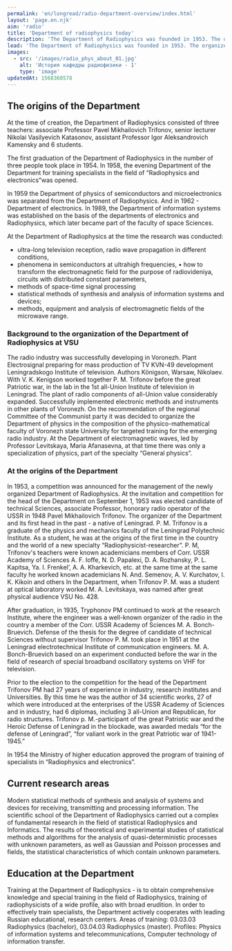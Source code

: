 ```yaml
---
permalink: 'en/longread/radio-department-overview/index.html'
layout: 'page.en.njk'
aim: 'radio'
title: 'Department of radiophysics today'
description: 'The Department of Radiophysics was founded in 1953. The organizer of the Department and its first...'
lead: 'The Department of Radiophysics was founded in 1953. The organizer of the Department and its first head was candidate of technical Sciences, associate Professor Pavel Mikhailovich Trifonov (1909-1992).'
images:
  - src: '/images/radio_phys_about_01.jpg'
    alt: 'История кафедры радиофизики - 1'
    type: 'image'
updatedAt: 1568360578
---
```

The origins of the Department
-----------------------------

At the time of creation, the Department of Radiophysics consisted of three teachers: associate Professor Pavel Mikhailovich Trifonov, senior lecturer Nikolai Vasilyevich Katasonov, assistant Professor Igor Aleksandrovich Kamensky and 6 students.

The first graduation of the Department of Radiophysics in the number of three people took place in 1954. In 1958, the evening Department of the Department for training specialists in the field of “Radiophysics and electronics”was opened.

In 1959 the Department of physics of semiconductors and microelectronics was separated from the Department of Radiophysics. And in 1962 - Department of electronics. In 1989, the Department of information systems was established on the basis of the departments of electronics and Radiophysics, which later became part of the faculty of space Sciences.

At the Department of Radiophysics at the time the research was conducted:

- ultra-long television reception, radio wave propagation in different conditions,
- phenomena in semiconductors at ultrahigh frequencies, • how to transform the electromagnetic field for the purpose of radiovideniya, circuits with distributed constant parameters,
- methods of space-time signal processing
- statistical methods of synthesis and analysis of information systems and devices;
- methods, equipment and analysis of electromagnetic fields of the microwave range.

### Background to the organization of the Department of Radiophysics at VSU

The radio industry was successfully developing in Voronezh. Plant Electrosignal preparing for mass production of TV KVN-49 development Leningradskogo Institute of television. Authors Königson, Warsaw, Nikolaev. With V. K. Kenigson worked together P. M. Trifonov before the great Patriotic war, in the lab in the 1st all-Union Institute of television in Leningrad. The plant of radio components of all-Union value considerably expanded. Successfully implemented electronic methods and instruments in other plants of Voronezh. On the recommendation of the regional Committee of the Communist party it was decided to organize the Department of physics in the composition of the physico-mathematical faculty of Voronezh state University for targeted training for the emerging radio industry. At the Department of electromagnetic waves, led by Professor Levitskaya, Maria Afanasevna, at that time there was only a specialization of physics, part of the specialty “General physics”.

### At the origins of the Department

In 1953, a competition was announced for the management of the newly organized Department of Radiophysics. At the invitation and competition for the head of the Department on September 1, 1953 was elected candidate of technical Sciences, associate Professor, honorary radio operator of the USSR in 1948 Pavel Mikhailovich Trifonov. The organizer of the Department and its first head in the past - a native of Leningrad. P. M. Trifonov is a graduate of the physics and mechanics faculty of the Leningrad Polytechnic Institute. As a student, he was at the origins of the first time in the country and the world of a new specialty “Radiophysicist-researcher”. P. M, Trifonov's teachers were known academicians members of Corr. USSR Academy of Sciences A. F. Ioffe, N. D. Papalexi, D. A. Rozhansky, P. L. Kapitsa, Ya. I. Frenkel’, A. A. Kharkevich, etc. at the same time at the same faculty he worked known academicians N. And. Semenov, A. V. Kurchatov, I. K. Kikoin and others In the Department, when Trifonov P. M. was a student at optical laboratory worked M. A. Levitskaya, was named after great physical audience VSU No. 428.

After graduation, in 1935, Tryphonov PM continued to work at the research Institute, where the engineer was a well-known organizer of the radio in the country a member of the Corr. USSR Academy of Sciences M. A. Bonch-Bruevich. Defense of the thesis for the degree of candidate of technical Sciences without supervisor Trifonov P. M. took place in 1951 at the Leningrad electrotechnical Institute of communication engineers. M. A. Bonch-Bruevich based on an experiment conducted before the war in the field of research of special broadband oscillatory systems on VHF for television.

Prior to the election to the competition for the head of the Department Trifonov PM had 27 years of experience in industry, research institutes and Universities. By this time he was the author of 34 scientific works, 27 of which were introduced at the enterprises of the USSR Academy of Sciences and in industry, had 6 diplomas, including 3 all-Union and Republican, for radio structures. Trifonov p. M.-participant of the great Patriotic war and the Heroic Defense of Leningrad in the blockade, was awarded medals “for the defense of Leningrad”, “for valiant work in the great Patriotic war of 1941-1945.”

In 1954 the Ministry of higher education approved the program of training of specialists in “Radiophysics and electronics”.

Current research areas
----------------------

Modern statistical methods of synthesis and analysis of systems and devices for receiving, transmitting and processing information. The scientific school of the Department of Radiophysics carried out a complex of fundamental research in the field of statistical Radiophysics and Informatics. The results of theoretical and experimental studies of statistical methods and algorithms for the analysis of quasi-deterministic processes with unknown parameters, as well as Gaussian and Poisson processes and fields, the statistical characteristics of which contain unknown parameters.

Education at the Department
---------------------------

Training at the Department of Radiophysics - is to obtain comprehensive knowledge and special training in the field of Radiophysics, training of radiophysicists of a wide profile, also with broad erudition. In order to effectively train specialists, the Department actively cooperates with leading Russian educational, research centers. Areas of training: 03.03.03 Radiophysics (bachelor), 03.04.03 Radiophysics (master). Profiles: Physics of information systems and telecommunications, Computer technology of information transfer.

